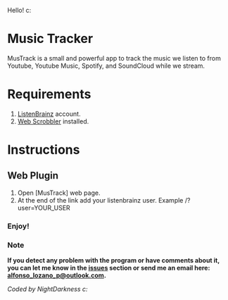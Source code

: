 Hello! c:

# Music Tracker

MusTrack is a small and powerful app to track the music we listen to from Youtube, Youtube Music, Spotify, and SoundCloud while we stream.

# Requirements

1) [ListenBrainz](https://listenbrainz.org/) account.
2) [Web Scrobbler](https://chrome.google.com/webstore/detail/web-scrobbler/hhinaapppaileiechjoiifaancjggfjm?hl=en) installed.

# Instructions

## Web Plugin

1) Open [MusTrack] web page.
2) At the end of the link add your listenbrainz user. Example /?user=YOUR_USER


### Enjoy!

### Note

**If you detect any problem with the program or have comments about it, you can let me know in the [issues](https://github.com/NIghtDarkness/MusTrack/issues) section or send me an email here: alfonso_lozano_p@outlook.com.**

_Coded by NightDarkness c:_
